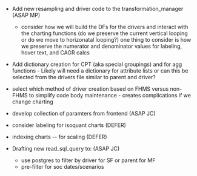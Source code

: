 * Add new resampling and driver code to the transformation_manager (ASAP MP)
  - consider how we will build the DFs for the drivers and interact with the charting functions 
  (do we preserve the current vertical looping or do we move to horizonatal looping?)
  one thing to consider is how we preserve the numerator and denominator values for labeling, hover text, and CAGR calcs
  
* Add dictionary creation for CPT (aka special groupings) and for agg functions -  Likely will need a dictionary for attribute lists 
  or can this be selected from the drivers file similar to parent and driver?



* select which method of driver creation based on FHMS versus non-FHMS to simplify code body maintenance - creates complications if we change charting

* develop collection of paramters from frontend (ASAP JC)

* consider labeling for isoquant charts (DEFER)
* indexing charts -- for scaling (DEFER)

* Drafting new read_sql_query to: (ASAP JC)
  * use postgres to filter by driver for SF or parent for MF
  * pre-filter for soc dates/scenarios

